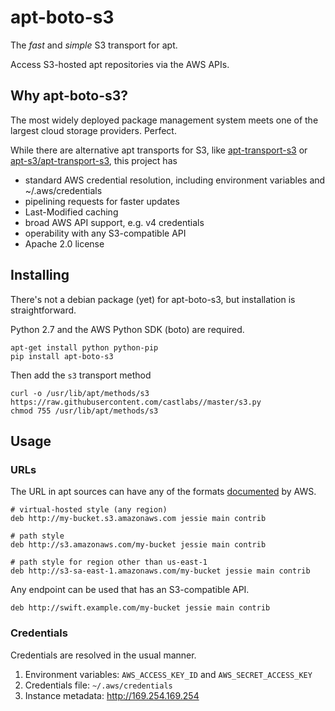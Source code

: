 # apt-boto-s3

The *fast* and *simple* S3 transport for apt.

Access S3-hosted apt repositories via the AWS APIs.

## Why apt-boto-s3?

The most widely deployed package management system meets one of the largest cloud storage providers. Perfect.

While there are alternative apt transports for S3, like [apt-transport-s3](https://github.com/BashtonLtd/apt-transport-s3) or [apt-s3/apt-transport-s3](https://github.com/castlabs/apt-s3), this project has

* standard AWS credential resolution, including environment variables and ~/.aws/credentials
* pipelining requests for faster updates
* Last-Modified caching
* broad AWS API support, e.g. v4 credentials
* operability with any S3-compatible API
* Apache 2.0 license

## Installing

There's not a debian package (yet) for apt-boto-s3, but installation is straightforward.

Python 2.7 and the AWS Python SDK (boto) are required.

```
apt-get install python python-pip
pip install apt-boto-s3
```

Then add the `s3` transport method

```
curl -o /usr/lib/apt/methods/s3 https://raw.githubusercontent.com/castlabs//master/s3.py
chmod 755 /usr/lib/apt/methods/s3
```

## Usage

### URLs

The URL in apt sources can have any of the formats [documented](http://docs.aws.amazon.com/AmazonS3/latest/dev/UsingBucket.html#access-bucket-intro) by AWS.

```
# virtual-hosted style (any region)
deb http://my-bucket.s3.amazonaws.com jessie main contrib

# path style
deb http://s3.amazonaws.com/my-bucket jessie main contrib

# path style for region other than us-east-1
deb http://s3-sa-east-1.amazonaws.com/my-bucket jessie main contrib
```

Any endpoint can be used that has an S3-compatible API.

```
deb http://swift.example.com/my-bucket jessie main contrib
```

### Credentials

Credentials are resolved in the usual manner.

1. Environment variables: `AWS_ACCESS_KEY_ID` and `AWS_SECRET_ACCESS_KEY`
1. Credentials file: `~/.aws/credentials`
1. Instance metadata: http://169.254.169.254
